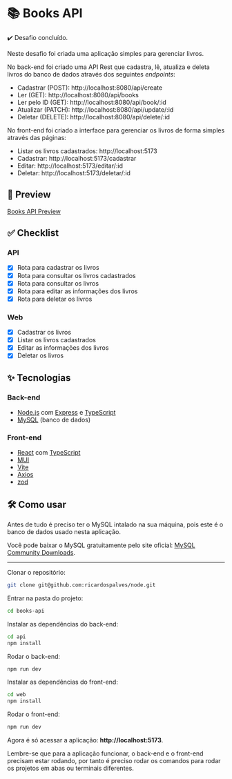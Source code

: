 # 📚 Books API

✔️ Desafio concluído.

Neste desafio foi criada uma aplicação simples para gerenciar livros.

No back-end foi criado uma API Rest que cadastra, lê, atualiza e deleta livros do banco de dados através dos seguintes _endpoints_:

- Cadastrar (POST): http://localhost:8080/api/create
- Ler (GET): http://localhost:8080/api/books
- Ler pelo ID (GET): http://localhost:8080/api/book/:id
- Atualizar (PATCH): http://localhost:8080/api/update/:id
- Deletar (DELETE): http://localhost:8080/api/delete/:id

No front-end foi criado a interface para gerenciar os livros de forma simples através das páginas:

- Listar os livros cadastrados: http://localhost:5173
- Cadastrar: http://localhost:5173/cadastrar
- Editar: http://localhost:5173/editar/:id
- Deletar: http://localhost:5173/deletar/:id

## 🎥 Preview

[Books API Preview](https://github.com/ricardospalves/node/assets/7684963/ccc3e544-6259-4f25-aad6-c6ca6ccebdfa)

## ✅ Checklist

### API

- [x] Rota para cadastrar os livros
- [x] Rota para consultar os livros cadastrados
- [x] Rota para consultar os livros
- [x] Rota para editar as informações dos livros
- [x] Rota para deletar os livros

### Web

- [x] Cadastrar os livros
- [x] Listar os livros cadastrados
- [x] Editar as informações dos livros
- [x] Deletar os livros

## ✨ Tecnologias

### Back-end

- [Node.js](https://nodejs.org) com [Express](https://expressjs.com/) e [TypeScript](https://www.typescriptlang.org/)
- [MySQL](https://www.mysql.com/) (banco de dados)

### Front-end

- [React](https://react.dev/) com [TypeScript](https://www.typescriptlang.org/)
- [MUI](https://mui.com/)
- [Vite](https://vitejs.dev/)
- [Axios](https://axios-http.com/)
- [zod](https://zod.dev/)

## 🛠️ Como usar

Antes de tudo é preciso ter o MySQL intalado na sua máquina, pois este é o banco de dados usado nesta aplicação.

Você pode baixar o MySQL gratuitamente pelo site oficial: [MySQL Community Downloads](https://dev.mysql.com/downloads/installer/).

---

Clonar o repositório:

```bash
git clone git@github.com:ricardospalves/node.git

```

Entrar na pasta do projeto:

```bash
cd books-api

```

Instalar as dependências do back-end:

```bash
cd api
npm install

```

Rodar o back-end:

```bash
npm run dev

```

Instalar as dependências do front-end:

```bash
cd web
npm install

```

Rodar o front-end:

```bash
npm run dev

```

Agora é só acessar a aplicação: **http://localhost:5173**.

Lembre-se que para a aplicação funcionar, o back-end e o front-end precisam estar rodando, por tanto é preciso rodar os comandos para rodar os projetos em abas ou terminais diferentes.
